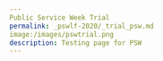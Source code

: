 ```yaml
---
Public Service Week Trial
permalink: _pswlf-2020/_trial_psw.md
image:/images/pswtrial.png
description: Testing page for PSW
---
```




